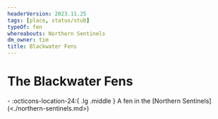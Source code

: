 ```yaml
---
headerVersion: 2023.11.25
tags: [place, status/stub]
typeOf: fen
whereabouts: Northern Sentinels
dm_owner: tim
title: Blackwater Fens
---
```

# The Blackwater Fens
<div class="grid cards ext-narrow-margin ext-one-column" markdown>
-    :octicons-location-24:{ .lg .middle } A fen in the [Northern Sentinels](<./northern-sentinels.md>)  
</div>


